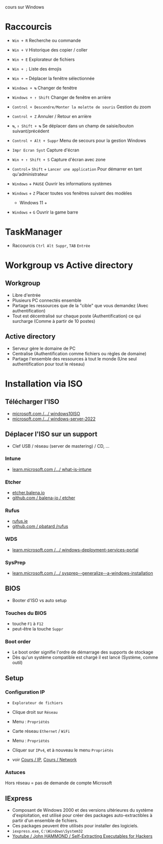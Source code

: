cours sur Windows

# Raccourcis
- `Win + R` Recherche ou commande
- `Win + V` Historique des copier / coller
- `Win + E` Explorateur de fichiers

- `Win + ;` Liste des émojis

- `Win + ➡` Déplacer la fenêtre sélectionnée

- `Windows + ↹` Changer de fenêtre
- `Windows + ↑ Shift` Changer de fenêtre en arrière

- `Control + Descendre/Monter la molette de souris` Gestion du zoom

- `Control + Z` Annuler / Retour en arrière

- `↹`, `↑ Shift + ↹` Se déplacer dans un champ de saisie/bouton suivant/précédent
- `Control + Alt + Suppr` Menu de secours pour la gestion Windows

- `Impr Ecran Syst` Capture d'écran
- `Win + ↑ Shift + S` Capture d'écran avec zone

- `Control`+ `Shift` + `Lancer une application` Pour démarrer en tant qu'administrateur

- `Windows` + `PAUSE` Ouvrir les informations systèmes
- `Windows` + `Z` Placer toutes vos fenêtres suivant des modèles
  - Windows 11 +
- `Windows` + `G` Ouvrir la game barre 

# TaskManager
- Raccourcis `Ctrl Alt Suppr`, `TAB` `Entrée`

# Workgroup vs Active directory
## Workgroup
- Libre d'entrée
- Plusieurs PC connectés ensemble
- Partage les ressources que de la "cible" que vous demandez (Avec authentification)
- Tout est décentralisé sur chaque poste (Authentification) ce qui surcharge (Comme à partir de 10 postes)

## Active directory
- Serveur gère le domaine de PC
- Centralise (Authentification comme fichiers ou règles de domaine)
- Partage l'ensemble des ressources à tout le monde (Une seul authentification pour tout le réseau)

# Installation via ISO
## Télécharger l'ISO
- [microsoft.com /.../ windows10ISO](https://www.microsoft.com/fr-fr/software-download/windows10ISO)
- [microsoft.com /.../ windows-server-2022](https://www.microsoft.com/fr-fr/evalcenter/evaluate-windows-server-2022)

## Déplacer l'ISO sur un support
- Clef USB / réseau (server de mastering) / CD, ...
### Intune
- [learn.microsoft.com /.../ what-is-intune](https://learn.microsoft.com/fr-fr/mem/intune/fundamentals/what-is-intune)
### Etcher
- [etcher.balena.io](https://etcher.balena.io/)
- [github.com / balena-io / etcher](https://github.com/balena-io/etcher)
### Rufus
- [rufus.ie](https://rufus.ie/fr/)
- [github.com / pbatard /rufus](https://github.com/pbatard/rufus)
### WDS
- [learn.microsoft.com /.../ windows-deployment-services-portal](https://learn.microsoft.com/fr-fr/windows/win32/wds/windows-deployment-services-portal)
### SysPrep
- [learn.microsoft.com /.../ sysprep--generalize--a-windows-installation](https://learn.microsoft.com/fr-fr/windows-hardware/manufacture/desktop/sysprep--generalize--a-windows-installation)

## BIOS
- Booter d'ISO vs auto setup
### Touches du BIOS
- touche `F1` à `F12`
- peut-être la touche `Suppr`
### Boot order
- Le boot order signifie l'ordre de démarrage des supports de stockage
- Dès qu'un système compatible est chargé il est lancé (Système, comme outil)

## Setup
### Configuration IP
- `Explorateur de fichiers`
- Clique droit sur `Réseau`
- Menu : `Propriétés`
- Carte réseau `Ethernet` / `WiFi`
- Menu : `Propriétés`
- Cliquer sur `IPv4`, et à nouveau le menu `Propriétés`

- voir [Cours / IP](https://doc.altherneum.fr/cours/ip), [Cours / Network](https://doc.altherneum.fr/cours/network)

### Astuces
Hors réseau = pas de demande de compte Microsoft

## IExpress
- Composant de Windows 2000 et des versions ultérieures du système d'exploitation, est utilisé pour créer des packages auto-extractibles à partir d'un ensemble de fichiers. 
- Ces packages peuvent être utilisés pour installer des logiciels.
- `iexpress.exe`, `C:\Windows\System32`
- [Youtube / John HAMMOND / Self-Extracting Executables for Hackers](https://www.youtube.com/watch?v=mAond4BkCfM)
